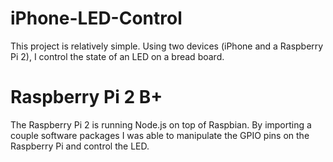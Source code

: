 # iPhone-LED-Control
This project is relatively simple. Using two devices (iPhone and a Raspberry Pi 2), I control the state of an LED on a bread board.

# Raspberry Pi 2 B+
The Raspberry Pi 2 is running Node.js on top of Raspbian. By importing a couple software packages I was able to manipulate the GPIO pins on the Raspberry Pi and control the LED.
